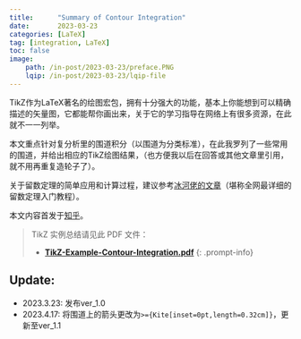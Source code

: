 ```yaml
---
title:      "Summary of Contour Integration"
date:       2023-03-23
categories: [LaTeX]
tag: [integration, LaTeX]
toc: false
image: 
    path: /in-post/2023-03-23/preface.PNG
    lqip: /in-post/2023-03-23/lqip-file
---
```

TikZ作为LaTeX著名的绘图宏包，拥有十分强大的功能，基本上你能想到可以精确描述的矢量图，它都能帮你画出来，关于它的学习指导在网络上有很多资源，在此就不一一列举。

本文重点针对复分析里的围道积分（以围道为分类标准），在此我罗列了一些常用的围道，并给出相应的TikZ绘图结果，（也方便我以后在回答或其他文章里引用，就不用再重复造轮子了）。

关于留数定理的简单应用和计算过程，建议参考[冰河佬的文章](https://zhuanlan.zhihu.com/p/119176842)（堪称全网最详细的留数定理入门教程）。

本文内容首发于[知乎](https://zhuanlan.zhihu.com/p/616112259)。

> <i class="fas fa-hand-point-down"></i> TikZ 实例总结请见此 PDF 文件：
> - **[TikZ-Example-Contour-Integration.pdf](/assets/pdf/TikZ-Example-Contour-Integration.pdf)**
{: .prompt-info}

## Update:
* 2023.3.23: 发布ver_1.0
* 2023.4.17: 将围道上的箭头更改为`>={Kite[inset=0pt,length=0.32cm]}`，更新至ver_1.1
